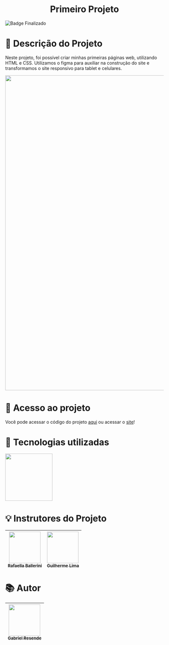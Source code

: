 <h1 align="center">Primeiro Projeto</h1>

![Badge Finalizado](http://img.shields.io/static/v1?label=STATUS&message=FINALIZADO&color=GREEN&style=for-the-badge)

# :page_facing_up: Descrição do Projeto

Neste projeto, foi possível criar minhas primeiras páginas web, utilizando HTML e CSS. Utilizamos o figma para auxiliar na construção do site e transformamos o site responsivo para tablet e celulares.

<div align="center">
<img src="https://user-images.githubusercontent.com/109033101/229846673-d931dddb-b209-4c85-863f-ea9ca9ebc9b4.png" width=1000>
</div>

# :open_file_folder: Acesso ao projeto

Você pode acessar o código do projeto <a href="https://github.com/ResendeG/Primeiro-Projeto">aqui</a> ou acessar o <a href="https://primeiro-projeto-ed7v6zgzr-resendeg.vercel.app/">site</a>!

# :speech_balloon: Tecnologias utilizadas

<img src="https://user-images.githubusercontent.com/109033101/229846383-7d79bd53-92e1-4aa8-82d9-1fd59767b69c.png" width=150>

# :bulb: Instrutores do Projeto

| [<img src="https://avatars.githubusercontent.com/u/54322854?v=4" width=100><br><sub>Rafaella Ballerini</sub>](https://github.com/rafaballerini) |  [<img src="https://avatars.githubusercontent.com/u/30351153?v=4" width=100><br><sub>Guilherme Lima</sub>](https://github.com/guilhermeonrails) |
| :---: | :---: |

# :books: Autor

| [<img src="https://avatars.githubusercontent.com/u/109033101?v=4" width=100><br><sub>Gabriel Resende</sub>](https://github.com/ResendeG) |
| :---: |

